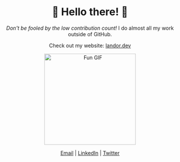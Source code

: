 <h1 align="center">👋 Hello there! 🚀</h1>

<p align="center">
  <em>Don't be fooled by the low contribution count!</em>
  I do almost all my work outside of GitHub.
</p>

<p align="center">
  Check out my website: <a href="https://landor.dev/">landor.dev</a>
</p>

<p align="center">
  <img src="https://media.giphy.com/media/v1.Y2lkPTc5MGI3NjExZGt6Zm95eTBmMXQ3YzN1ZWRodmEwcW10Nmw1MTR6NDM0eHhidWk2cSZlcD12MV9pbnRlcm5hbF9naWZfYnlfaWQmY3Q9Zw/jpbnoe3UIa8TU8LM13/giphy-downsized.gif" width="250" alt="Fun GIF">
</p>
<p align="center">
  <a href="mailto:anton.fredrik.landor@gmail.com">Email</a> | <a href="https://www.linkedin.com/in/anton-landor/">LinkedIn</a> | <a href="https://twitter.com/AntonLandor">Twitter</a>
</p>
